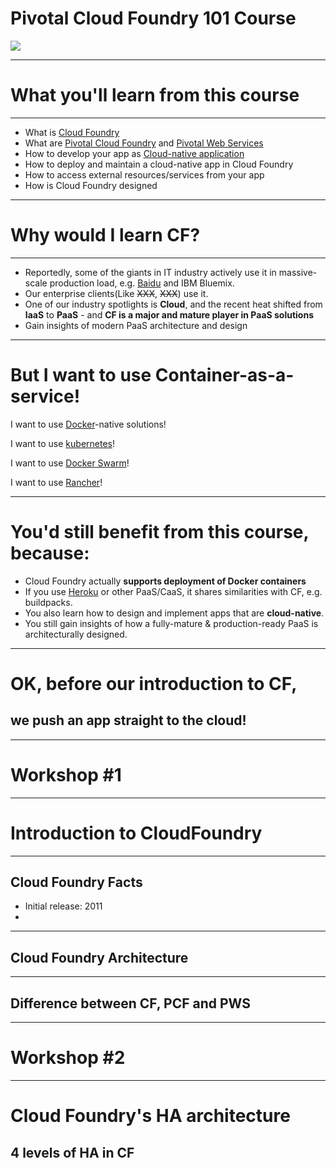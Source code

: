 <!-- page_number: true -->
# Pivotal Cloud Foundry 101 Course

![](https://upload.wikimedia.org/wikipedia/en/thumb/b/bb/CloudFoundryCorp_vertical.svg/1280px-CloudFoundryCorp_vertical.svg.png)

---

# What you'll learn from this course

---

- What is [Cloud Foundry](https://www.cloudfoundry.org/)
- What are [Pivotal Cloud Foundry](https://pivotal.io/platform) and [Pivotal Web Services](http://run.pivotal.io/)
- How to develop your app as [Cloud-native application](12factor.net)
- How to deploy and maintain a cloud-native app in Cloud Foundry
- How to access external resources/services from your app
- How is Cloud Foundry designed

---

# Why would I learn CF?

---

- Reportedly, some of the giants in IT industry actively use it in massive-scale production load, e.g. [Baidu](https://www.wired.com/2013/07/cloudfoundry/) and IBM Bluemix.
- Our enterprise clients(Like ~~XXX~~, ~~XXX~~) use it.
- One of our industry spotlights is **Cloud**, and the recent heat shifted from **IaaS** to **PaaS** - and **CF is a major and mature player in PaaS solutions**
- Gain insights of modern PaaS architecture and design

---

# But I want to use Container-as-a-service!

I want to use [Docker](https://www.docker.com/)-native solutions!

I want to use [kubernetes](https://kubernetes.io/)!

I want to use [Docker Swarm](https://github.com/docker/swarm)!

I want to use [Rancher](http://rancher.com/)!

---

# You'd still benefit from this course, because:

- Cloud Foundry actually **supports deployment of Docker containers**
- If you use [Heroku](https://www.heroku.com/) or other PaaS/CaaS, it shares similarities with CF, e.g. buildpacks.
- You also learn how to design and implement apps that are **cloud-native**.
- You still gain insights of how a fully-mature & production-ready PaaS is architecturally designed.

---

# OK, before our introduction to CF,

## we push an app straight to the cloud!

---

# Workshop #1

---

# Introduction to CloudFoundry

---

## Cloud Foundry Facts

- Initial release: 2011
- 

---

## Cloud Foundry Architecture

---

## Difference between CF, PCF and PWS

---

# Workshop #2

---

# Cloud Foundry's HA architecture

## 4 levels of HA in CF

